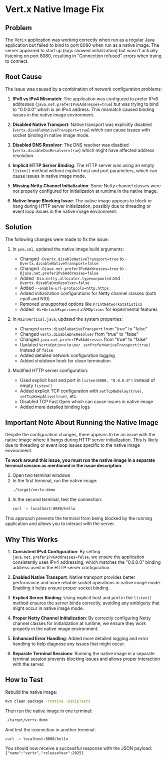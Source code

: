 # Vert.x Native Image Fix

## Problem

The Vert.x application was working correctly when run as a regular Java application but failed to bind to port 8080 when run as a native image. The server appeared to start up (logs showed initialization) but wasn't actually listening on port 8080, resulting in "Connection refused" errors when trying to connect.

## Root Cause

The issue was caused by a combination of network configuration problems:

1. **IPv6 vs IPv4 Mismatch**: The application was configured to prefer IPv6 addresses (`java.net.preferIPv6Addresses=true`) but was trying to bind to "0.0.0.0" which is an IPv4 address. This mismatch caused binding issues in the native image environment.

2. **Disabled Native Transport**: Native transport was explicitly disabled (`vertx.disableNativeTransport=true`) which can cause issues with socket binding in native image mode.

3. **Disabled DNS Resolver**: The DNS resolver was disabled (`vertx.disableDnsResolver=true`) which might have affected address resolution.

4. **Implicit HTTP Server Binding**: The HTTP server was using an empty `listen()` method without explicit host and port parameters, which can cause issues in native image mode.

5. **Missing Netty Channel Initialization**: Some Netty channel classes were not properly configured for initialization at runtime in the native image.

6. **Native Image Blocking Issue**: The native image appears to block or hang during HTTP server initialization, possibly due to threading or event loop issues in the native image environment.

## Solution

The following changes were made to fix the issue:

1. In `pom.xml`, updated the native image build arguments:
   - Changed `-Dvertx.disableNativeTransport=true` to `-Dvertx.disableNativeTransport=false`
   - Changed `-Djava.net.preferIPv6Addresses=true` to `-Djava.net.preferIPv6Addresses=false`
   - Added `-Dio.netty.allocator.type=unpooled` and `-Dvertx.disableDnsResolver=false`
   - Added `--enable-url-protocols=http,https`
   - Added initialization configurations for Netty channel classes (both epoll and NIO)
   - Removed unsupported options like `PrintNetworkStatistics`
   - Added `-H:+UnlockExperimentalVMOptions` for experimental features

2. In `MainVertical.java`, updated the system properties:
   - Changed `vertx.disableNativeTransport` from "true" to "false"
   - Changed `vertx.disableDnsResolver` from "true" to "false"
   - Changed `java.net.preferIPv6Addresses` from "true" to "false"
   - Updated `VertxOptions` to use `.setPreferNativeTransport(true)` instead of `false`
   - Added detailed network configuration logging
   - Added shutdown hook for clean termination

3. Modified HTTP server configuration:
   - Used explicit host and port in `listen(8080, "0.0.0.0")` instead of empty `listen()`
   - Added explicit TCP configuration with `setTcpNoDelay(true)`, `setTcpKeepAlive(true)`, etc.
   - Disabled TCP Fast Open which can cause issues in native image
   - Added more detailed binding logs

## Important Note About Running the Native Image

Despite the configuration changes, there appears to be an issue with the native image where it hangs during HTTP server initialization. This is likely due to threading or event loop issues specific to the native image environment.

**To work around this issue, you must run the native image in a separate terminal session as mentioned in the issue description.**

1. Open two terminal windows
2. In the first terminal, run the native image:
   ```bash
   ./target/vertx-demo
   ```
3. In the second terminal, test the connection:
   ```bash
   curl -v localhost:8080/hello
   ```

This approach prevents the terminal from being blocked by the running application and allows you to interact with the server.

## Why This Works

1. **Consistent IPv4 Configuration**: By setting `java.net.preferIPv6Addresses=false`, we ensure the application consistently uses IPv4 addressing, which matches the "0.0.0.0" binding address used in the HTTP server configuration.

2. **Enabled Native Transport**: Native transport provides better performance and more reliable socket operations in native image mode. Enabling it helps ensure proper socket binding.

3. **Explicit Server Binding**: Using explicit host and port in the `listen()` method ensures the server binds correctly, avoiding any ambiguity that might occur in native image mode.

4. **Proper Netty Channel Initialization**: By correctly configuring Netty channel classes for initialization at runtime, we ensure they work properly in the native image environment.

5. **Enhanced Error Handling**: Added more detailed logging and error handling to help diagnose any issues that might occur.

6. **Separate Terminal Sessions**: Running the native image in a separate terminal session prevents blocking issues and allows proper interaction with the server.

## How to Test

Rebuild the native image:

```bash
mvn clean package -Pnative -DskipTests
```

Then run the native image in one terminal:

```bash
./target/vertx-demo
```

And test the connection in another terminal:

```bash
curl -v localhost:8080/hello
```

You should now receive a successful response with the JSON payload: `{"name":"vertx","releaseYear":2025}`
